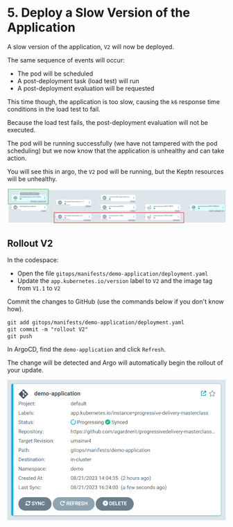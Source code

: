 # 5. Deploy a Slow Version of the Application

A slow version of the application, `V2` will now be deployed.

The same sequence of events will occur:

* The pod will be scheduled
* A post-deployment task (load test) will run
* A post-deployment evaluation will be requested

This time though, the application is too slow, causing the `k6` response time conditions in the load test to fail.

Because the load test fails, the post-deployment evaluation will not be executed.

The pod will be running successfully (we have not tampered with the pod scheduling) but we now know that the application is unhealthy and can take action.

You will see this in argo, the `V2` pod will be running, but the Keptn resources will be unhealthy.

![application v2 failure](assets/app-v2-failure.png)

## Rollout V2

In the codespace:

* Open the file `gitops/manifests/demo-application/deployment.yaml`
* Update the `app.kubernetes.io/version` label to `V2` and the image tag from `V1.1` to `V2`

Commit the changes to GitHub (use the commands below if you don't know how).

```shell
git add gitops/manifests/demo-application/deployment.yaml
git commit -m "rollout V2"
git push
```

In ArgoCD, find the `demo-application` and click `Refresh`.

The change will be detected and Argo will automatically begin the rollout of your update.

![demo app sync](assets/demo-app-syncing.png)
